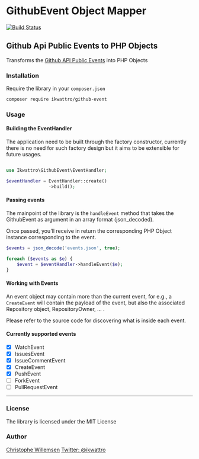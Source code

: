 # GithubEvent Object Mapper

[![Build Status](https://travis-ci.org/ikwattro/github-event.svg?branch=master)](https://travis-ci.org/ikwattro/github-event)

## Github Api Public Events to PHP Objects

Transforms the [Github API Public Events](https://developer.github.com/v3/activity/events/types/) into PHP Objects

### Installation

Require the library in your `composer.json`

```bash
composer require ikwattro/github-event
```

### Usage

#### Building the EventHandler

The application need to be built through the factory constructor, currently there is no need for such factory design but it aims to be
extensible for future usages.

```php

use Ikwattro\GithubEvent\EventHandler;

$eventHandler = EventHandler::create()
                ->build();

```

#### Passing events

The mainpoint of the library is the `handleEvent` method that takes the GithubEvent as argument in an array format (json_decoded).

Once passed, you'll receive in return the corresponding PHP Object instance corresponding to the event.

```php
$events = json_decode('events.json', true);

foreach ($events as $e) {
    $event = $eventHandler->handleEvent($e);
}
```

#### Working with Events

An event object may contain more than the current event, for e.g., a `CreateEvent` will contain the payload of the event, but also 
the associated Repository object, RepositoryOwner, ... .

Please refer to the source code for discovering what is inside each event.

#### Currently supported events

- [x] WatchEvent
- [x] IssuesEvent
- [x] IssueCommentEvent
- [x] CreateEvent
- [x] PushEvent
- [ ] ForkEvent
- [ ] PullRequestEvent

---

### License

The library is licensed under the MIT License

### Author

[Christophe Willemsen](https://github.com/ikwattro)
[Twitter: @ikwattro](https://twitter.com/ikwattro)